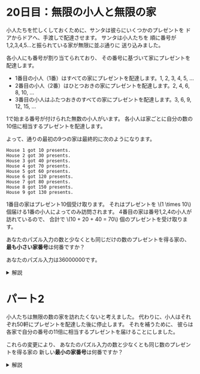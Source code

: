 # 20日目：無限の小人と無限の家

小人たちを忙しくしておくために、サンタは彼らにいくつかのプレゼントを
ドアからドアへ、手渡しで配達させます。
サンタは小人たちを
順に番号が1,2,3,4,5…と振られている家が無限に並ぶ通りに
送り込みました。

各小人にも番号が割り当てられており、
その番号に基づいて家にプレゼントを配達します。

- 1番目の小人（1番）はすべての家にプレゼントを配達します。1, 2, 3, 4, 5, …
- 2番目の小人（2番）はひとつおきの家にプレゼントを配達します。2, 4, 6, 8, 10, …
- 3番目の小人はふたつおきのすべての家にプレゼントを配達します。3, 6, 9, 12, 15, …

1で始まる番号が付けられた無数の小人がいます。
各小人は家ごとに自分の数の10倍に相当するプレゼントを配達します。

よって、通りの最初の9つの家は最終的に次のようになります。

~~~
House 1 got 10 presents.
House 2 got 30 presents.
House 3 got 40 presents.
House 4 got 70 presents.
House 5 got 60 presents.
House 6 got 120 presents.
House 7 got 80 presents.
House 8 got 150 presents.
House 9 got 130 presents.
~~~

1番目の家はプレゼント10個受け取ります。
それはプレゼントを \\(1 \times 10\\) 個届ける1番の小人によってのみ訪問されます。
4番目の家は番号1,2,4の小人が訪れているので、
合計で \\(10 + 20 + 40 = 70\\) 個のプレゼントを受け取ります。

あなたのパズル入力の数と少なくとも同じだけの数のプレゼントを得る家の、
**最も小さい家番号**は何番ですか？

あなたのパズル入力は36000000です。

<details><summary>解説</summary><div>

家番号 \\(N\\) が \\(a\\) の倍数であるとき、プレゼントを \\(10a\\) 受け取る、
その総和が目標を超えるような最小の \\(N\\) を見つけたい。
家番号 \\(N\\) に、小人 \\(N\\) は必ず訪問するので、 \\(N \leq 3,600,000\\) が上限。

```haskell
import Data.Array.Unboxed

theInput :: Int
theInput = 36000000
theInput10 = div theInput 10

part1 = head $ filter ((theInput10 <=) . snd) $ assocs arr
  where
    arr :: UArray Int Int
    arr = accumArray (+) 1 (1,theInput10)
          [(j, i) | i <- [2 .. theInput10], j <- [i, i+i .. theInput10]]
```

探索範囲を倍々に増やしながら答えを見つけるまで続けるようなコードにすることもできる。

```haskell
part1a = loop 1 100
  where
    loop lb ub
      | null ans = loop (succ ub) (min theInput (ub * 2))
      | otherwise = head ans
      where
        arr :: UArray Int Int
        arr = accumArray (+) 1 (lb,ub)
          [(j, i) | i <- [2..ub], let j0 = i * divrup lb i, j <- [j0, j0+i .. ub]]
        ans = filter ((theInput10 <=) . snd) $ assocs arr

-- 切り上げ除算
divrup x y = negate $ div (negate x) y
```

こちらの方が少し速く完了する。

</div></details>

# パート2

小人たちは無限の数の家を訪れたくないと考えました。
代わりに、小人はそれぞれ50軒にプレゼントを配達した後に停止します。
それを補うために、
彼らは各家で自分の番号の11倍に相当するプレゼントを届けることにしました。

これらの変更により、
あなたのパズル入力の数と少なくとも同じ数のプレゼントを得る家の
新しい**最小の家番号**は何番ですか？

<details><summary>解説</summary><div>

家番号 \\(K\\) に訪れる小人の番号は \\(K\\) 以下である。
\\(K=1\\) から順に、小人 \\(K\\) の配達まで済ませた状況を作り、家 \\(K\\) の個数を確認する。
目標に達していなければさらに次に進む。このとき、\\(K\\) 以下の家の状況は今後更新されないので捨ててよい。

```haskell
import qualified Data.IntMap as IM

part2 = loop 1 IM.empty
  where
    loop k im
      | n >= theInput = (k, n)
      | otherwise     = loop (succ k) im1
      where
        ((k1, n), im1) =
          IM.deleteFindMin $
          IM.unionWith (+) im $
          IM.fromDistinctAscList $
          [(i, 11 * k) | i <- map (k *) [1 .. 50]]
```

</div></details>

